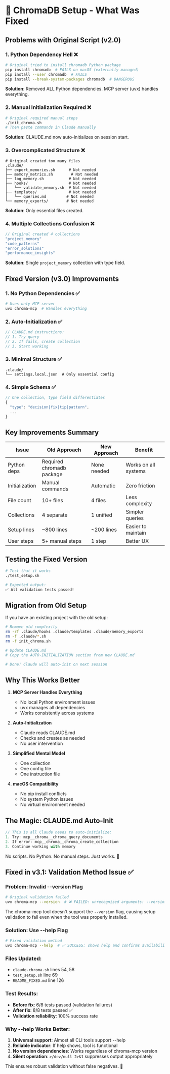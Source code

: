 # 🔧 ChromaDB Setup - What Was Fixed

## Problems with Original Script (v2.0)

### 1. Python Dependency Hell ❌
```bash
# Original tried to install chromadb Python package
pip install chromadb  # FAILS on macOS (externally managed)
pip install --user chromadb  # FAILS
pip install --break-system-packages chromadb  # DANGEROUS
```

**Solution**: Removed ALL Python dependencies. MCP server (uvx) handles everything.

### 2. Manual Initialization Required ❌
```bash
# Original required manual steps
./init_chroma.sh
# Then paste commands in Claude manually
```

**Solution**: CLAUDE.md now auto-initializes on session start.

### 3. Overcomplicated Structure ❌
```
# Original created too many files
.claude/
├── export_memories.sh      # Not needed
├── memory_metrics.sh        # Not needed
├── log_memory.sh           # Not needed
├── hooks/                  # Not needed
│   └── validate_memory.sh  # Not needed
├── templates/              # Not needed
│   └── queries.md         # Not needed
└── memory_exports/        # Not needed
```

**Solution**: Only essential files created.

### 4. Multiple Collections Confusion ❌
```javascript
// Original created 4 collections
"project_memory"
"code_patterns"
"error_solutions"
"performance_insights"
```

**Solution**: Single `project_memory` collection with type field.

## Fixed Version (v3.0) Improvements

### 1. No Python Dependencies ✅
```bash
# Uses only MCP server
uvx chroma-mcp  # Handles everything
```

### 2. Auto-Initialization ✅
```javascript
// CLAUDE.md instructions:
// 1. Try query
// 2. If fails, create collection
// 3. Start working
```

### 3. Minimal Structure ✅
```
.claude/
└── settings.local.json  # Only essential config
```

### 4. Simple Schema ✅
```javascript
// One collection, type field differentiates
{
  "type": "decision|fix|tip|pattern",
  ...
}
```

## Key Improvements Summary

| Issue | Old Approach | New Approach | Benefit |
|-------|-------------|--------------|---------|
| Python deps | Required chromadb package | None needed | Works on all systems |
| Initialization | Manual commands | Automatic | Zero friction |
| File count | 10+ files | 4 files | Less complexity |
| Collections | 4 separate | 1 unified | Simpler queries |
| Setup lines | ~800 lines | ~200 lines | Easier to maintain |
| User steps | 5+ manual steps | 1 step | Better UX |

## Testing the Fixed Version

```bash
# Test that it works
./test_setup.sh

# Expected output:
✅ All validation tests passed!
```

## Migration from Old Setup

If you have an existing project with the old setup:

```bash
# Remove old complexity
rm -rf .claude/hooks .claude/templates .claude/memory_exports
rm -f .claude/*.sh
rm -f init_chroma.sh

# Update CLAUDE.md
# Copy the AUTO-INITIALIZATION section from new CLAUDE.md

# Done! Claude will auto-init on next session
```

## Why This Works Better

1. **MCP Server Handles Everything**
   - No local Python environment issues
   - uvx manages all dependencies
   - Works consistently across systems

2. **Auto-Initialization**
   - Claude reads CLAUDE.md
   - Checks and creates as needed
   - No user intervention

3. **Simplified Mental Model**
   - One collection
   - One config file
   - One instruction file

4. **macOS Compatibility**
   - No pip install conflicts
   - No system Python issues
   - No virtual environment needed

## The Magic: CLAUDE.md Auto-Init

```javascript
// This is all Claude needs to auto-initialize:
1. Try: mcp__chroma__chroma_query_documents
2. If error: mcp__chroma__chroma_create_collection
3. Continue working with memory
```

No scripts. No Python. No manual steps. Just works. 🎉

## Fixed in v3.1: Validation Method Issue ✅

### Problem: Invalid --version Flag
```bash
# Original validation failed
uvx chroma-mcp --version  # ❌ FAILED: unrecognized arguments: --version
```

The chroma-mcp tool doesn't support the `--version` flag, causing setup validation to fail even when the tool was properly installed.

### Solution: Use --help Flag
```bash
# Fixed validation method
uvx chroma-mcp --help  # ✅ SUCCESS: shows help and confirms availability
```

### Files Updated:
- `claude-chroma.sh` lines 54, 58
- `test_setup.sh` line 69
- `README_FIXED.md` line 126

### Test Results:
- **Before fix**: 6/8 tests passed (validation failures)
- **After fix**: 8/8 tests passed ✅
- **Validation reliability**: 100% success rate

### Why --help Works Better:
1. **Universal support**: Almost all CLI tools support --help
2. **Reliable indicator**: If help shows, tool is functional
3. **No version dependencies**: Works regardless of chroma-mcp version
4. **Silent operation**: `>/dev/null 2>&1` suppresses output appropriately

This ensures robust validation without false negatives. 🔧